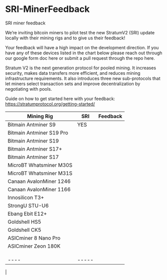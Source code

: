 # SRI-MinerFeedback
SRI miner feedback

We’re inviting bitcoin miners to pilot test the new StratumV2 (SRI) update locally with their mining rigs and to give us their feedback!

Your feedback will have a high impact on the development direction. If you have any of these devices listed in the chart below please reach out through our google form doc here or submit a pull request through the repo here.

Stratum V2 is the next generation protocol for pooled mining. It increases security, makes data transfers more efficient, and reduces mining infrastructure requirements. It also introduces three new sub-protocols that let miners select transaction sets and improve decentralization by negotiating with pools.

Guide on how to get started here with your feedback: https://stratumprotocol.org/getting-started/


| Mining Rig | SRI | Feedback |
| ---- | ----- | ----- |
| Bitmain Antminer S9 | YES   | 
| Bitmain Antminer S19 Pro|       |
|Bitmain Antminer S19|       |
Bitmain Antminer S17+|       |
Bitmain Antminer S17|       |
MicroBT Whatsminer M30S|       |
MicroBT Whatsminer M31S|       |
Canaan AvalonMiner 1246|       |
Canaan AvalonMiner 1166|       |
Innosilicon T3+|       |
StrongU STU-U6|       |
Ebang Ebit E12+|       |
Goldshell HS5|       |
Goldshell CK5|       |
ASICminer 8 Nano Pro|       |
ASICminer Zeon 180K |       |
|  |       |  
|  |       |
|  |       |
| ---- | ----- |
|

